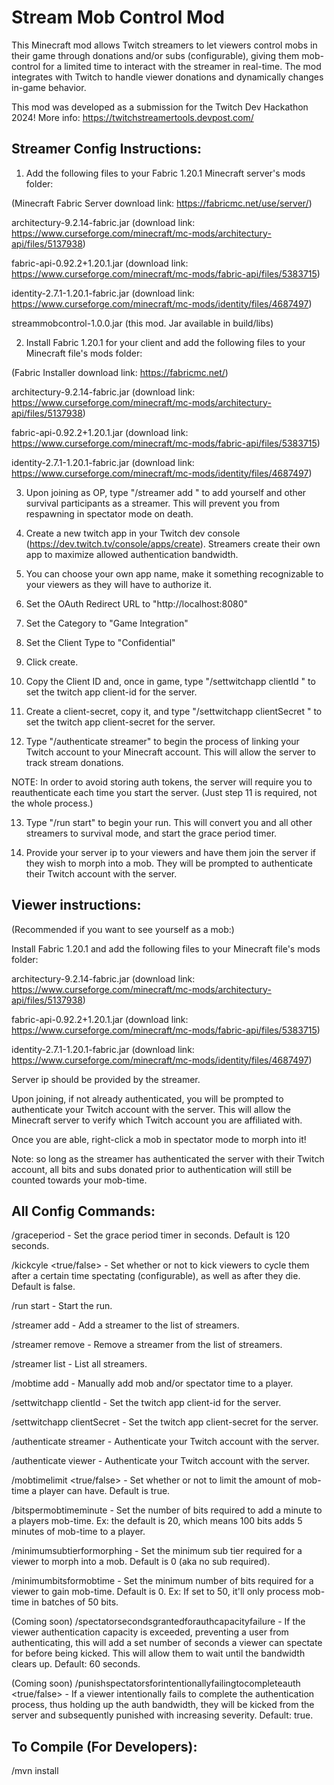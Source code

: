 # Stream Mob Control Mod

This Minecraft mod allows Twitch streamers to let viewers control mobs in their game through donations and/or subs (configurable), giving them mob-control for a limited time to interact with the streamer in real-time. The mod integrates with Twitch to handle viewer donations and dynamically changes in-game behavior.

This mod was developed as a submission for the Twitch Dev Hackathon 2024! More info: https://twitchstreamertools.devpost.com/

## Streamer Config Instructions:

1. Add the following files to your Fabric 1.20.1 Minecraft server's mods folder:

(Minecraft Fabric Server download link: https://fabricmc.net/use/server/)

architectury-9.2.14-fabric.jar (download link: https://www.curseforge.com/minecraft/mc-mods/architectury-api/files/5137938)

fabric-api-0.92.2+1.20.1.jar (download link: https://www.curseforge.com/minecraft/mc-mods/fabric-api/files/5383715)

identity-2.7.1-1.20.1-fabric.jar (download link: https://www.curseforge.com/minecraft/mc-mods/identity/files/4687497)

streammobcontrol-1.0.0.jar (this mod. Jar available in build/libs)

2. Install Fabric 1.20.1 for your client and add the following files to your Minecraft file's mods folder:

(Fabric Installer download link: https://fabricmc.net/)

architectury-9.2.14-fabric.jar (download link: https://www.curseforge.com/minecraft/mc-mods/architectury-api/files/5137938)

fabric-api-0.92.2+1.20.1.jar (download link: https://www.curseforge.com/minecraft/mc-mods/fabric-api/files/5383715)

identity-2.7.1-1.20.1-fabric.jar (download link: https://www.curseforge.com/minecraft/mc-mods/identity/files/4687497)

3. Upon joining as OP, type "/streamer add <your-minecraft-username>" to add yourself and other survival participants as a streamer. This will prevent you from respawning in spectator mode on death.

4. Create a new twitch app in your Twitch dev console (https://dev.twitch.tv/console/apps/create). Streamers create their own app to maximize allowed authentication bandwidth.

5. You can choose your own app name, make it something recognizable to your viewers as they will have to authorize it.

6. Set the OAuth Redirect URL to "http://localhost:8080"

7. Set the Category to "Game Integration"

8. Set the Client Type to "Confidential"

9. Click create.

10. Copy the Client ID and, once in game, type "/settwitchapp clientId <client-id>" to set the twitch app client-id for the server.

11. Create a client-secret, copy it, and type "/settwitchapp clientSecret <client-secret>" to set the twitch app client-secret for the server.

12. Type "/authenticate streamer" to begin the process of linking your Twitch account to your Minecraft account. This will allow the server to track stream donations.

NOTE: In order to avoid storing auth tokens, the server will require you to reauthenticate each time you start the server. (Just step 11 is required, not the whole process.)

13. Type "/run start" to begin your run. This will convert you and all other streamers to survival mode, and start the grace period timer.

14. Provide your server ip to your viewers and have them join the server if they wish to morph into a mob. They will be prompted to authenticate their Twitch account with the server.

## Viewer instructions:

(Recommended if you want to see yourself as a mob:)

Install Fabric 1.20.1 and add the following files to your Minecraft file's mods folder:

architectury-9.2.14-fabric.jar (download link: https://www.curseforge.com/minecraft/mc-mods/architectury-api/files/5137938)

fabric-api-0.92.2+1.20.1.jar (download link: https://www.curseforge.com/minecraft/mc-mods/fabric-api/files/5383715)

identity-2.7.1-1.20.1-fabric.jar (download link: https://www.curseforge.com/minecraft/mc-mods/identity/files/4687497)

Server ip should be provided by the streamer.

Upon joining, if not already authenticated, you will be prompted to authenticate your Twitch account with the server. This will allow the Minecraft server to verify which Twitch account you are affiliated with.

Once you are able, right-click a mob in spectator mode to morph into it!

Note: so long as the streamer has authenticated the server with their Twitch account, all bits and subs donated prior to authentication will still be counted towards your mob-time.

## All Config Commands:

/graceperiod <seconds> - Set the grace period timer in seconds. Default is 120 seconds.

/kickcyle <true/false> - Set whether or not to kick viewers to cycle them after a certain time spectating (configurable), as well as after they die. Default is false.

/run start - Start the run.

/streamer add <username> - Add a streamer to the list of streamers.

/streamer remove <username> - Remove a streamer from the list of streamers.

/streamer list - List all streamers.

/mobtime add <username> <spectator-time> <mob-time> - Manually add mob and/or spectator time to a player.

/settwitchapp clientId <client-id> - Set the twitch app client-id for the server.

/settwitchapp clientSecret <client-secret> - Set the twitch app client-secret for the server.

/authenticate streamer - Authenticate your Twitch account with the server.

/authenticate viewer - Authenticate your Twitch account with the server.

/mobtimelimit <true/false> - Set whether or not to limit the amount of mob-time a player can have. Default is true.

/bitspermobtimeminute <bits> - Set the number of bits required to add a minute to a players mob-time. Ex: the default is 20, which means 100 bits adds 5 minutes of mob-time to a player.

/minimumsubtierformorphing <tier> - Set the minimum sub tier required for a viewer to morph into a mob. Default is 0 (aka no sub required).

/minimumbitsformobtime <bits> - Set the minimum number of bits required for a viewer to gain mob-time. Default is 0. Ex: If set to 50, it'll only process mob-time in batches of 50 bits.

(Coming soon) /spectatorsecondsgrantedforauthcapacityfailure <seconds> - If the viewer authentication capacity is exceeded, preventing a user from authenticating, this will add a set number of seconds a viewer can spectate for before being kicked. This will allow them to wait until the bandwidth clears up. Default: 60 seconds.

(Coming soon) /punishspectatorsforintentionallyfailingtocompleteauth <true/false> - If a viewer intentionally fails to complete the authentication process, thus holding up the auth bandwidth, they will be kicked from the server and subsequently punished with increasing severity. Default: true.

## To Compile (For Developers):

/mvn install